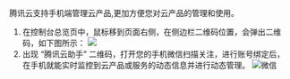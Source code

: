 腾讯云支持手机端管理云产品,更加方便您对云产品的管理和使用。
1. 在控制台总览页中，鼠标移到页面右侧，在侧边栏二维码位置，会弹出二维码，如下图所示：
![](https://mc.qcloudimg.com/static/img/70223365ed72996ecd1684f216508d56/image.png)
2. 出现 “腾讯云助手” 二维码，打开您的手机微信扫描关注，进行账号绑定后，在手机就能实时监控到云产品或服务的动态信息并进行动态管理。
![微信](https://mc.qcloudimg.com/static/img/c19b3ce7ba9f1115dec345232d0578e8/image.jpg)
